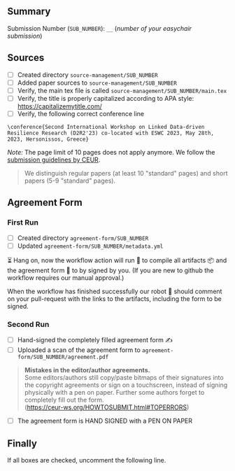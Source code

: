 ## Summary

<!--
TODO: replace `__` with the number of your easychair submission
-->
Submission Number (`SUB_NUMBER`): `__` (*number of your easychair submission*)

<!--
TODO: read and understand the README.md file
https://github.com/AKSW/submission.d2r2.aksw.org/blob/main/README.md
-->

<!--
TODO: make sure finally all boxes are ticked
-->

## Sources
- [ ] Created directory `source-management/SUB_NUMBER`
- [ ] Added paper sources to `source-management/SUB_NUMBER`
- [ ] Verify, the main tex file is called `source-management/SUB_NUMBER/main.tex`
- [ ] Verify, the title is properly capitalized according to APA style: https://capitalizemytitle.com/
- [ ] Verify, the following correct conference line

```
\conference{Second International Workshop on Linked Data-driven Resilience Research (D2R2'23) co-located with ESWC 2023, May 28th, 2023, Hersonissos, Greece}
```

*Note:* The page limit of 10 pages does not apply anymore. We follow the [submission guidelines by CEUR](https://ceur-ws.org/HOWTOSUBMIT.html).

> We distinguish regular papers (at least 10 "standard" pages) and short papers (5-9 "standard" pages).

## Agreement Form

### First Run
- [ ] Created directory `agreement-form/SUB_NUMBER`
- [ ] Updated `agreement-form/SUB_NUMBER/metadata.yml`

⏳ Hang on, now the workflow action will run 🎡 to compile all artifacts 📦 and the agreement form 📝 to by signed by you.
(If you are new to github the workflow requires our manual approval.)

When the workflow has finished successfully our robot 🤖 should comment on your pull-request with the links to the artifacts, including the form to be signed.

### Second Run
- [ ] Hand-signed the completely filled agreement form ✍️
- [ ] Uploaded a scan of the agreement form to `agreement-form/SUB_NUMBER/agreement.pdf`

> **Mistakes in the editor/author agreements.**<br/>
> Some editors/authors still copy/paste bitmaps of their signatures into the copyright agreements or sign on a touchscreen, instead of signing physically with a pen on paper. Further some authors forget to completely fill out the form.<br/>
> (https://ceur-ws.org/HOWTOSUBMIT.html#TOPERRORS)

- [ ] The agreement form is HAND SIGNED with a PEN ON PAPER

## Finally

If all boxes are checked, uncomment the following line.

<!--
cc: @white-gecko @seebi @RicardoUsbeck
-->
